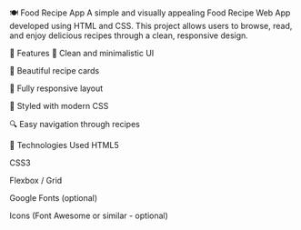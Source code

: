 🍽️ Food Recipe App
A simple and visually appealing Food Recipe Web App developed using HTML and CSS. This project allows users to browse, read, and enjoy delicious recipes through a clean, responsive design.

🌟 Features
📜 Clean and minimalistic UI

🍳 Beautiful recipe cards

📱 Fully responsive layout

🎨 Styled with modern CSS

🔍 Easy navigation through recipes

🔧 Technologies Used
HTML5

CSS3

Flexbox / Grid

Google Fonts (optional)

Icons (Font Awesome or similar - optional)
